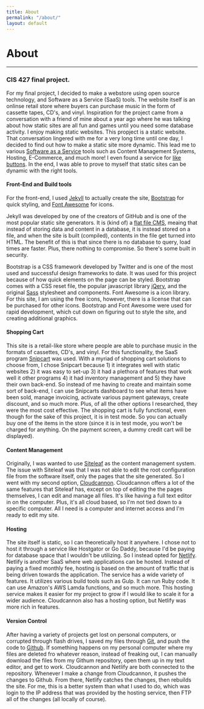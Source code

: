 ```yaml
---
title: About
permalink: "/about/"
layout: default
---
```


<h1 class="mt-3">About</h1>
<hr>

### CIS 427 final project.
For my final project, I decided to make a webstore using open source technology, and Software as a Service (SaaS) tools. The website itself is an onlinse retail store where buyers can purchase music in the form of cassette tapes, CD's, and vinyl. Inspiration for the project came from a conversation with a friend of mine about a year ago where he was talking about how static sites are all fun and games until you need some database activity. I enjoy making static websites. This propject is a static website. That conversation lingered with me for a very long time until one day, I decided to find out how to make a static site more dynamic. This lead me to various <a href='https://searchcloudcomputing.techtarget.com/definition/Software-as-a-Service' target="_blank">Software as a Service</a> tools such as Content Management Systems, Hosting, E-Commerce, and much more! I even found a service for <a href='https://likebtn.com/en/'>like buttons</a>. In the end, I was able to prove to myself that static sites can be dynamic with the right tools.

#### Front-End and Build tools
For the front-end, I used <a href='https://jekyllrb.com/' target="_blank">Jekyll</a> to actually create the site, <a href='https://getbootstrap.com/' target="_blank">Bootstrap</a> for quick styling, and <a href='https://fontawesome.com/' target="_blank">Font Awesome</a> for icons. 

Jekyll was developed by one of the creators of GitHub and is one of the most popular static site generators. It is (kind of) a <a href='https://www.cmscritic.com/flat-file-cms/' target="_blank">flat file CMS</a>, meaing that instead of storing data and content in a database, it is instead stored on a file, and when the site is built (compiled), contents in the file get turned into HTML. The benefit of this is that since there is no database to query, load times are faster. Plus, there nothing to compromise. So there's some built in security. 

Bootstrap is a CSS framework developed by Twitter and is one of the most used and successful design frameworks to date. It was used for this project because of how quick elements on the page can be styled. Bootstrap comes with a CSS reset file, the popular javascript library <a href='https://jquery.com/' target="_blank">jQery</a>, and the original <a href='https://sass-lang.com/' target="_blank">Sass</a> stylesheet and components. Font Awesome is a icon library. For this site, I am using the free icons, however, there is a license that can be purchased for other icons. Bootstrap and Font Awesome were used for rapid development, which cut down on figuring out to style the site, and creating additional graphics. 

#### Shopping Cart
This site is a retail-like store where people are able to purchase music in the formats of cassettes, CD's, and vinyl. For this functionality, the SaaS program <a href='https://snipcart.com/' target="_blank">Snipcart</a> was used. With a myriad of shopping cart solutions to choose from, I chose Snipcart because 1) it integrates well with static websites 2) it was easy to set-up 3) it had a plethora of features that work well it other programs 4) it had inventory management and 5) they have their own back-end. So instead of me having to create and maintain some sort of back-end, I can use Snipcarts dashboard to see what items have been sold, manage invoicing, activate various payment gateways, create discount, and so much more. Plus, of all the other options I researched, they were the most cost effective. The shopping cart is fully functional, even though for the sake of this project, it is in test mode. So you can actually buy one of the items in the store (since it is in test mode, you won't be charged for anything. On the payment screen, a dummy credit cart will be displayed).

#### Content Management
Originally, I was wanted to use <a href='https://www.siteleaf.com/' target="_blank">Siteleaf</a> as the content management system. The issue with Siteleaf was that I was not able to edit the root configuration file from the software itself, only the pages that the site generated. So I went with my second option, <a href='https://cloudcannon.com/' target="_blank">Cloudcannon</a>. Cloudcannon offers a lot of the same features that Siteleaf has, except on top of editing the the pages themselves, I can edit and manage all files. It's like having a full text editor in on the computer. Plus, it's all cloud based, so I'm not tied down to a specific computer. All I need is a computer and internet access and I'm ready to edit my site. 

#### Hosting
The site itself is static, so I can theoretically host it anywhere. I chose not to host it through a service like Hostgator or Go Daddy, because I'd be paying for database space that I wouldn't be utilizing. So I instead opted for <a href='https://www.netlify.com/' target="_blank">Netlify</a>. Netlify is another SaaS where web applications can be hosted. Instead of paying a fixed monthly fee, hosting is based on the amount of traffic that is being driven towards the application. The service has a wide variety of features. It utilizes various build tools such as Gulp. It can run Ruby code. It can use Amazon's AWS Lamda functions, and so much more. This hosting service makes it easier for my project to grow if I would like to scale it for a wider audience. Cloudcannon also has a hosting option, but Netlify was more rich in features. 

#### Version Control
After having a variety of projects get lost on personal computers, or corrupted through flash drives, I saved my files through <a href='https://git-scm.com/' target="_blank">Git</a>, and push the code to <a href='https://github.com/' target="_blank">Github</a>. If something happens on my personal computer where my files are deleted fro whatever reason, instead of freaking out, I can manually download the files from my Githum repository, open them up in my text editor, and get to work. Cloudcannon and Netlify are both connected to the repository. Whenever I make a change from Cloudcannon, it pushes the changes to Github. From there, Netlify catches the changes, then rebuilds the site. For me, this is a better system than what I used to do, which was login to the IP address that was provided by the hosting service, then FTP all of the changes (all locally of course). 